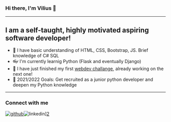 ### Hi there, I'm Vilius 👋
---
## I am a self-taught, highly motivated aspiring software developer!

- 🤔 I have basic understanding of HTML, CSS, Bootstrap, JS. Brief knowledge of C# SQL
- 👓 I'm currently learnig Python (Flask and eventually Django)
- 📓 I have just finished my first [webdev challange], already working on the next one!
- 🥅 2021/2022 Goals: Get recruited as a junior python developer and deepen my Python knowledge
---
### Connect with me 

[![github](https://cloud.githubusercontent.com/assets/17016297/18839843/0e06a67a-83d2-11e6-993a-b35a182500e0.png)][1]![linkedin](https://cloud.githubusercontent.com/assets/17016297/18839848/0fc7e74e-83d2-11e6-8c6a-277fc9d6e067.png)][2]

[webdev challange]: https://github.com/Vilius-kul/Python_webdev_challange.git
[linkedin]: www.linkedin.com/in/vilius-kulinas
[GitHub]: https://github.com/Vilius-kul
[1]: http://www.github.com/Vilius-kul
[2]: https://www.linkedin.com/in/vilius-kulinas
